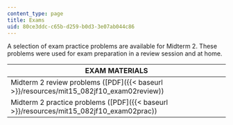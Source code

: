 ```yaml
---
content_type: page
title: Exams
uid: 80ce3ddc-c65b-d259-b0d3-3e07ab044c86
---
```


A selection of exam practice problems are available for Midterm 2. These problems were used for exam preparation in a review session and at home.

| EXAM MATERIALS |
| --- |
| Midterm 2 review problems ([PDF]({{< baseurl >}}/resources/mit15_082jf10_exam02review)) |
| Midterm 2 practice problems ([PDF]({{< baseurl >}}/resources/mit15_082jf10_exam02prac))